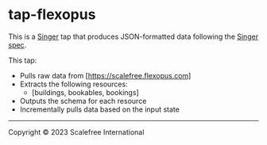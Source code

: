 # tap-flexopus

This is a [Singer](https://singer.io) tap that produces JSON-formatted data
following the [Singer
spec](https://github.com/singer-io/getting-started/blob/master/SPEC.md).

This tap:

- Pulls raw data from [https://scalefree.flexopus.com]
- Extracts the following resources:
  - [buildings, bookables, bookings]
- Outputs the schema for each resource
- Incrementally pulls data based on the input state

---

Copyright &copy; 2023 Scalefree International
